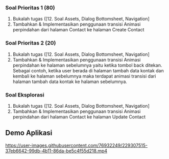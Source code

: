### Soal Prioritas 1 (80)

1. Bukalah tugas ([12. Soal Assets, Dialog Bottomsheet,  Navigation]
2. Tambahkan & Implementasikan penggunaan transisi Animasi perpindahan dari halaman Contact ke halaman Create Contact

### Soal Prioritas 2 (20)

1. Bukalah tugas ([12. Soal Assets, Dialog Bottomsheet, Navigation]
2. Tambahkan & Implementasikan penggunaan transisi Animasi perpindahan ke halaman sebelumnya yaitu ketika tombol back ditekan. Sebagai contoh, ketika user berada di halaman tambah data kontak dan kembali ke halaman sebelumnya maka terdapat animasi transisi dari halaman tambah data kontak ke halaman sebelumnya.

### Soal Eksplorasi

1. Bukalah tugas ([12. Soal Assets, Dialog Bottomsheet,  Navigation]
2. Tambahkan & Implementasikan penggunaan transisi Animasi perpindahan dari halaman Contact ke halaman Update Contact

## Demo Aplikasi

https://user-images.githubusercontent.com/76932249/229307515-37eb6642-99db-4b11-86da-be5c4f55d218.mp4
